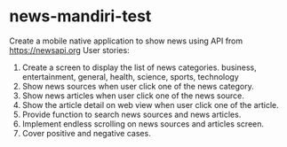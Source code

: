 # news-mandiri-test

Create a mobile native application to show news using API from https://newsapi.org
User stories:
1. Create a screen to display the list of news categories.
   business, entertainment, general, health, science, sports, technology
2. Show news sources when user click one of the news category.
3. Show news articles when user click one of the news source.
4. Show the article detail on web view when user click one of the article.
5. Provide function to search news sources and news articles.
6. Implement endless scrolling on news sources and articles screen.
7. Cover positive and negative cases.